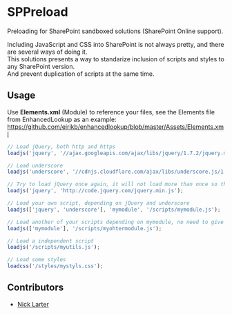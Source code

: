 # SPPreload

Preloading for SharePoint sandboxed solutions (SharePoint Online support).  

Including JavaScript and CSS into SharePoint is not always pretty, and there are several ways of doing it.  
This solutions presents a way to standarize inclusion of scripts and styles to any SharePoint version.  
And prevent duplication of scripts at the same time.

## Usage

Use __Elements.xml__ (Module) to reference your files, see the Elements file from EnhancedLookup as an example:  
https://github.com/eirikb/enhancedlookup/blob/master/Assets/Elements.xml

```javascript
// Load jQuery, both http and https
loadjs('jquery', '//ajax.googleapis.com/ajax/libs/jquery/1.7.2/jquery.min.js');

// Load underscore
loadjs('underscore', '//cdnjs.cloudflare.com/ajax/libs/underscore.js/1.3.3/underscore-min.js');

// Try to load jQuery once again, it will not load more than once so this will be ignored
loadjs('jquery', 'http://code.jquery.com/jquery.min.js');

// Load your own script, depending on jQuery and underscore
loadjs(['jquery', 'underscore'], 'mymodule', '/scripts/mymodule.js');

// Load another of your scripts depending on mymodule, no need to give it a name
loadjs(['mymodule'], '/scripts/myohtermodule.js');

// Load a independent script
loadjs('/scripts/myutils.js');

// Load some styles
loadcss('/styles/mystyls.css');
```

## Contributors

  - [Nick Larter](http://sharepoint.stackexchange.com/users/4545/nick-larter)

